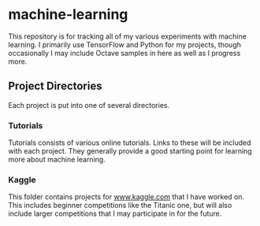 # machine-learning
This repository is for tracking all of my various experiments with machine learning. I primarily use TensorFlow and Python for my projects, though occasionally I may include Octave samples in here as well as I progress more.

## Project Directories
Each project is put into one of several directories.

### Tutorials
Tutorials consists of various online tutorials. Links to these will be included with each project. They generally provide a good starting point for learning more about machine learning.

### Kaggle
This folder contains projects for www.kaggle.com that I have worked on. This includes beginner competitions like the Titanic one, but will also include larger competitions that I may participate in for the future.
